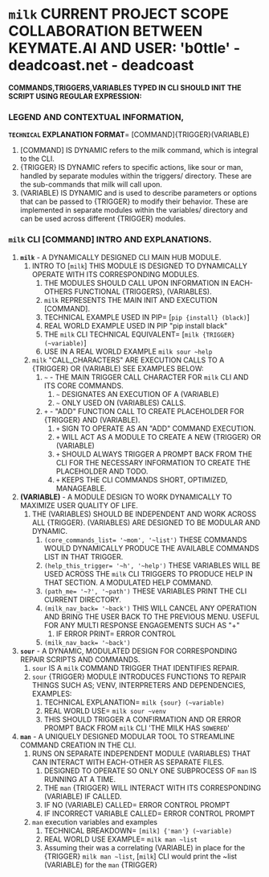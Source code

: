 # `milk` CURRENT PROJECT SCOPE COLLABORATION BETWEEN KEYMATE.AI AND USER: 'b0ttle' - deadcoast.net - deadcoast  
**COMMANDS,TRIGGERS,VARIABLES TYPED IN CLI SHOULD INIT THE SCRIPT USING REGULAR EXPRESSION:**

### LEGEND AND CONTEXTUAL INFORMATION, 

**`TECHNICAL` EXPLANATION FORMAT**= [COMMAND]{TRIGGER}(VARIABLE)
1. [COMMAND] IS DYNAMIC refers to the milk command, which is integral to the CLI.
2. {TRIGGER} IS DYNAMIC refers to specific actions, like sour or man, handled by separate modules within the triggers/ directory. These are the sub-commands that milk will call upon.
3. (VARIABLE) IS DYNAMIC and is used to describe parameters or options that can be passed to {TRIGGER} to modify their behavior. These are implemented in separate modules within the variables/ directory and can be used across different {TRIGGER} modules.

### `milk` CLI [COMMAND] INTRO AND EXPLANATIONS.

1. **`milk`** - A DYNAMICALLY DESIGNED CLI MAIN HUB MODULE. 
    1. INTRO TO [`milk`] THIS MODULE IS DESIGNED TO DYNAMICALLY OPERATE WITH ITS CORRESPONDING MODULES. 
        1. THE MODULES SHOULD CALL UPON INFORMATION IN EACH-OTHERS FUNCTIONAL {TRIGGERS}, (VARIABLES).
        2. `milk` REPRESENTS THE MAIN INIT AND EXECUTION [COMMAND].
        3. TECHNICAL EXAMPLE USED IN PIP= [`pip {install} (black)`]
		4. REAL WORLD EXAMPLE USED IN PIP "pip install black"
		5. THE `milk` CLI TECHNICAL EQUIVALENT= [`milk {TRIGGER} (~variable)`]
		6. USE IN A REAL WORLD EXAMPLE `milk sour ~help` 
	2. `milk` "CALL_CHARACTERS" ARE EXECUTION CALLS TO A {TRIGGER} OR (VARIABLE) SEE EXAMPLES BELOW: 
	    1. `~` - THE MAIN TRIGGER  CALL CHARACTER FOR `milk` CLI AND ITS CORE COMMANDS.
            1. `~` DESIGNATES AN EXECUTION OF A (VARIABLE)
			2. `~` ONLY USED ON (VARIABLES) CALLS. 
        2. `+` - "ADD" FUNCTION CALL TO CREATE PLACEHOLDER FOR {TRIGGER} AND (VARIABLE).  
		    1. `+` SIGN TO OPERATE AS AN "ADD" COMMAND EXECUTION.
		    2. `+` WILL ACT AS A MODULE TO CREATE A NEW {TRIGGER} OR (VARIABLE) 
		    3. `+` SHOULD ALWAYS TRIGGER A PROMPT BACK FROM THE CLI FOR THE NECESSARY INFORMATION TO CREATE THE PLACEHOLDER AND TODO.
            4. `+` KEEPS THE CLI COMMANDS SHORT, OPTIMIZED, MANAGEABLE. 
2. **(VARIABLE)** - A MODULE DESIGN TO WORK DYNAMICALLY TO MAXIMIZE USER QUALITY OF LIFE.
	1. THE (VARIABLES) SHOULD BE INDEPENDENT AND WORK ACROSS ALL {TRIGGER}. (VARIABLES) ARE DESIGNED TO BE MODULAR AND DYNAMIC.
		1. `(core_commands_list= '~mom', '~list')` THESE COMMANDS WOULD DYNAMICALLY PRODUCE THE AVAILABLE COMMANDS LIST IN THAT TRIGGER.
		2. `(help_this_trigger= '~h', '~help')` THESE VARIABLES WILL BE USED ACROSS THE `milk` CLI TRIGGERS TO PRODUCE HELP IN THAT SECTION. A MODULATED HELP COMMAND.   
		3. `(path_me= '~?', '~path')` THESE VARIABLES PRINT THE CLI CURRENT DIRECTORY.
		4. `(milk_nav_back= '~back')` THIS WILL CANCEL ANY OPERATION AND BRING THE USER BACK TO THE PREVIOUS MENU. USEFUL FOR ANY MULTI RESPONSE ENGAGEMENTS SUCH AS "+"
		    1. IF ERROR PRINT= ERROR CONTROL
		5. `(milk_nav_back= '~back')`
3. **`sour`** - A DYNAMIC, MODULATED DESIGN FOR CORRESPONDING REPAIR SCRIPTS AND COMMANDS.
    1. `sour` IS A `milk` COMMAND TRIGGER THAT IDENTIFIES REPAIR. 
    2. `sour` {TRIGGER} MODULE INTRODUCES FUNCTIONS TO REPAIR THINGS SUCH AS; VENV, INTERPRETERS AND DEPENDENCIES, EXAMPLES:
        1. TECHNICAL EXPLANATION= `milk {sour} (~variable)` 
		2. REAL WORLD USE= `milk sour ~venv`
		3. THIS SHOULD TRIGGER A CONFIRMATION AND OR ERROR PROMPT BACK FROM `milk` CLI 'THE MILK HAS `SOWERED`'
4. **`man`** - A UNIQUELY DESIGNED MODULAR TOOL TO STREAMLINE COMMAND CREATION IN THE CLI.
    1. RUNS ON SEPARATE INDEPENDENT MODULE (VARIABLES) THAT CAN INTERACT WITH EACH-OTHER AS SEPARATE FILES. 
	    1. DESIGNED TO OPERATE SO ONLY ONE SUBPROCESS OF `man` IS RUNNING AT A TIME.
        2. THE `man` {TRIGGER} WILL INTERACT WITH ITS CORRESPONDING (VARIABLE) IF CALLED. 
		3. IF NO (VARIABLE) CALLED= ERROR CONTROL PROMPT
		4. IF INCORRECT VARIABLE CALLED= ERROR CONTROL PROMPT
    2. `man` execution variables and examples
        1. TECHNICAL BREAKDOWN= `[milk] {'man'} (~variable)`
		2. REAL WORLD USE EXAMPLE= `milk man ~list`
        3. Assuming their was a correlating (VARIABLE) in place for the {TRIGGER} `milk man ~list`, [`milk`] CLI would print the ~list (VARIABLE) for the `man` {TRIGGER}